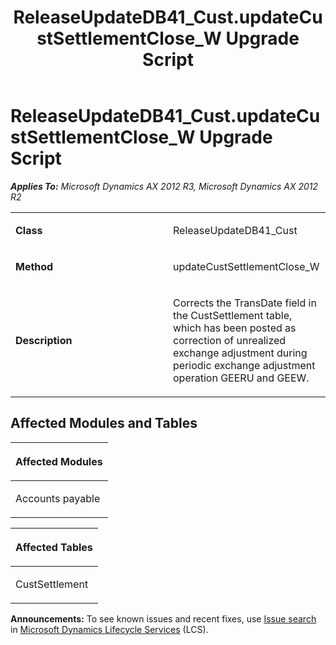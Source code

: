 ﻿---
title: ReleaseUpdateDB41_Cust.updateCustSettlementClose_W Upgrade Script
TOCTitle: ReleaseUpdateDB41_Cust.updateCustSettlementClose_W Upgrade Script
ms:assetid: b9076b1c-8c05-f38a-a9d3-f5cebf836105
ms:mtpsurl: https://msdn.microsoft.com/en-us/library/JJ737087(v=AX.60)
ms:contentKeyID: 49710769
ms.date: 05/18/2015
mtps_version: v=AX.60
---

# ReleaseUpdateDB41\_Cust.updateCustSettlementClose\_W Upgrade Script 


_**Applies To:** Microsoft Dynamics AX 2012 R3, Microsoft Dynamics AX 2012 R2_

<table>
<colgroup>
<col style="width: 50%" />
<col style="width: 50%" />
</colgroup>
<tbody>
<tr class="odd">
<td><p><strong>Class</strong></p></td>
<td><p>ReleaseUpdateDB41_Cust</p></td>
</tr>
<tr class="even">
<td><p><strong>Method</strong></p></td>
<td><p>updateCustSettlementClose_W</p></td>
</tr>
<tr class="odd">
<td><p><strong>Description</strong></p></td>
<td><p>Corrects the TransDate field in the CustSettlement table, which has been posted as correction of unrealized exchange adjustment during periodic exchange adjustment operation GEERU and GEEW.</p></td>
</tr>
</tbody>
</table>


## Affected Modules and Tables

<table>
<colgroup>
<col style="width: 100%" />
</colgroup>
<thead>
<tr class="header">
<th><p>Affected Modules</p></th>
</tr>
</thead>
<tbody>
<tr class="odd">
<td><p>Accounts payable</p></td>
</tr>
</tbody>
</table>


<table>
<colgroup>
<col style="width: 100%" />
</colgroup>
<thead>
<tr class="header">
<th><p>Affected Tables</p></th>
</tr>
</thead>
<tbody>
<tr class="odd">
<td><p>CustSettlement</p></td>
</tr>
</tbody>
</table>

  
**Announcements:** To see known issues and recent fixes, use [Issue search](http://go.microsoft.com/fwlink/?linkid=389258) in [Microsoft Dynamics Lifecycle Services](http://go.microsoft.com/fwlink/?linkid=306505) (LCS).

